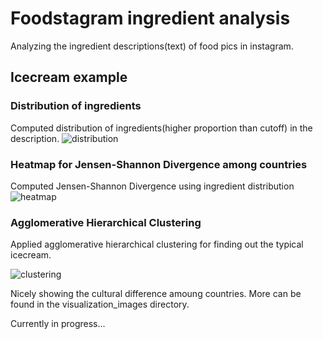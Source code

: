 # Foodstagram ingredient analysis
Analyzing the ingredient descriptions(text) of food pics in instagram.

## Icecream example

### Distribution of ingredients
Computed distribution of ingredients(higher proportion than cutoff) in the description.
![distribution](https://github.com/skywalker023/foodstagram_ingredient_analysis/blob/master/visualization%20images/icecream_ingred_distrib.png?raw=true)
  
### Heatmap for Jensen-Shannon Divergence among countries
Computed Jensen-Shannon Divergence using ingredient distribution
![heatmap](https://github.com/skywalker023/foodstagram_ingredient_analysis/blob/master/visualization%20images/icecream_heatmap.png?raw=true)
 
### Agglomerative Hierarchical Clustering
Applied agglomerative hierarchical clustering for finding out the typical icecream.
 
![clustering](https://github.com/skywalker023/foodstagram_ingredient_analysis/blob/master/visualization%20images/icecream_agglomerative.png?raw=true)

Nicely showing the cultural difference amoung countries. More can be found in the visualization_images directory.


Currently in progress...